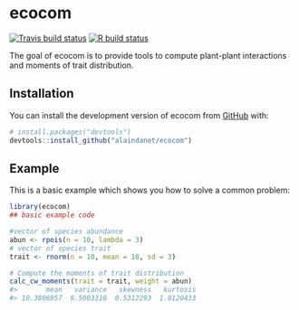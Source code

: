 
<!-- README.md is generated from README.Rmd. Please edit that file -->

# ecocom

<!-- badges: start -->

[![Travis build
status](https://travis-ci.com/alaindanet/ecocom.svg?branch=master)](https://travis-ci.com/alaindanet/ecocom)
[![R build
status](https://github.com/alaindanet/ecocom/workflows/R-CMD-check/badge.svg)](https://github.com/alaindanet/ecocom/actions)
<!-- badges: end -->

The goal of ecocom is to provide tools to compute plant-plant
interactions and moments of trait distribution.

## Installation

You can install the development version of ecocom from
[GitHub](https://github.com/) with:

``` r
# install.packages("devtools")
devtools::install_github("alaindanet/ecocom")
```

## Example

This is a basic example which shows you how to solve a common problem:

``` r
library(ecocom)
## basic example code

#vector of species abundance
abun <- rpois(n = 10, lambda = 3)
# vector of species trait
trait <- rnorm(n = 10, mean = 10, sd = 3)

# Compute the moments of trait distribution
calc_cw_moments(trait = trait, weight = abun)
#>       mean   variance   skewness   kurtosis 
#> 10.3806957  6.5003318  0.5312293  1.8120433
```
